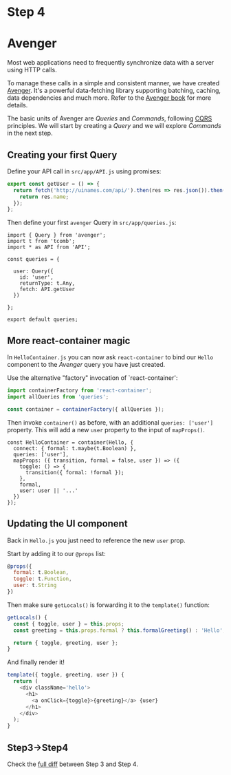 # Step 4

# Avenger

Most web applications need to frequently synchronize data with a server using HTTP calls.

To manage these calls in a simple and consistent manner, we have created [Avenger](https://github.com/buildo/avenger). It's a powerful data-fetching library supporting batching, caching, data dependencies and much more. Refer to the [Avenger book](https://buildo.gitbooks.io/avenger/content/docs/introduction/Overview.html) for more details.

The basic units of Avenger are *Queries* and *Commands*, following [CQRS](https://en.wikipedia.org/wiki/Command%E2%80%93query_separation#Command_Query_Responsibility_Segregation) principles. We will start by creating a *Query* and we will explore *Commands* in the next step.

## Creating your first Query

Define your API call in `src/app/API.js` using promises:

```js
export const getUser = () => {
  return fetch('http://uinames.com/api/').then(res => res.json()).then(res => {
    return res.name;
  });
};
```

Then define your first `avenger` Query in `src/app/queries.js`:

```
import { Query } from 'avenger';
import t from 'tcomb';
import * as API from 'API';

const queries = {

  user: Query({
    id: 'user',
    returnType: t.Any,
    fetch: API.getUser
  })

};

export default queries;
```

## More react-container magic

In `HelloContainer.js` you can now ask `react-container` to bind our `Hello` component to the *Avenger* query you have just created.

Use the alternative "factory" invocation of `react-container':

```js
import containerFactory from 'react-container';
import allQueries from 'queries';

const container = containerFactory({ allQueries });
```

Then invoke `container()` as before, with an additional `queries: ['user']` property. This will add a new `user` property to the input of `mapProps()`.

```
const HelloContainer = container(Hello, {
  connect: { formal: t.maybe(t.Boolean) },
  queries: ['user'],
  mapProps: ({ transition, formal = false, user }) => ({
    toggle: () => {
      transition({ formal: !formal });
    },
    formal,
    user: user || '...'
  })
});
```

## Updating the UI component

Back in `Hello.js` you just need to reference the new `user` prop.

Start by adding it to our `@props` list:

```js
@props({
  formal: t.Boolean,
  toggle: t.Function,
  user: t.String
})
```

Then make sure `getLocals()` is forwarding it to the `template()` function:

```js
getLocals() {
  const { toggle, user } = this.props;
  const greeting = this.props.formal ? this.formalGreeting() : 'Hello';

  return { toggle, greeting, user };
}
```

And finally render it!

```js
template({ toggle, greeting, user }) {
  return (
    <div className='hello'>
      <h1>
        <a onClick={toggle}>{greeting}</a> {user}
      </h1>
    </div>
  );
}
```

## Step3->Step4

Check the [full diff](https://github.com/buildo/webseed/compare/tutorial-step3...tutorial-step4) between Step 3 and Step 4.